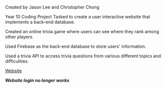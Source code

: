 Created by Jason Lee and Christopher Chong

Year 10 Coding Project
Tasked to create a user interactive website that implements a back-end database.

Created an online trivia game where users can see where they rank among other players.

Used Firebase as the back-end database to store users' information.

Used a trivia API to access trivia questions from various different topics and difficulities.

<p><a href="https://jasonlee44.github.io/" target="_blank" rel="noopener noreferrer">Website</a></p>

***Website login no longer works***
